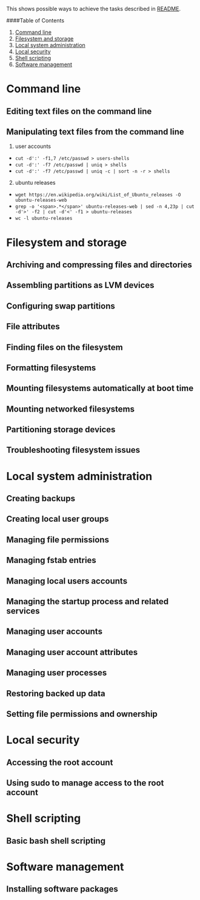This shows possible ways to achieve the tasks described in [README](README.md).

####Table of Contents

1. [Command line](#command-line)
2. [Filesystem and storage](#filesystem-and-storage)
3. [Local system administration](#local-system-administration)
4. [Local security](#local-security)
5. [Shell scripting](#shell-scripting)
6. [Software management](#software-management)

# Command line
## Editing text files on the command line
## Manipulating text files from the command line
1. user accounts
  * ```cut -d':' -f1,7 /etc/passwd > users-shells```
  * ```cut -d':' -f7 /etc/passwd | uniq > shells```
  * ```cut -d':' -f7 /etc/passwd | uniq -c | sort -n -r > shells```
2. ubuntu releases
  * ```wget https://en.wikipedia.org/wiki/List_of_Ubuntu_releases -O ubuntu-releases-web```
  * ```grep -o '<span>.*</span>' ubuntu-releases-web | sed -n 4,23p | cut -d'>' -f2 | cut -d'<' -f1 > ubuntu-releases```
  * ```wc -l ubuntu-releases```

# Filesystem and storage
## Archiving and compressing files and directories
## Assembling partitions as LVM devices
## Configuring swap partitions
## File attributes
## Finding files on the filesystem
## Formatting filesystems
## Mounting filesystems automatically at boot time
## Mounting networked filesystems
## Partitioning storage devices
## Troubleshooting filesystem issues

# Local system administration
## Creating backups
## Creating local user groups
## Managing file permissions
## Managing fstab entries
## Managing local users accounts
## Managing the startup process and related services
## Managing user accounts
## Managing user account attributes
## Managing user processes
## Restoring backed up data
## Setting file permissions and ownership

# Local security
## Accessing the root account
## Using sudo to manage access to the root account

# Shell scripting
## Basic bash shell scripting

# Software management
## Installing software packages
